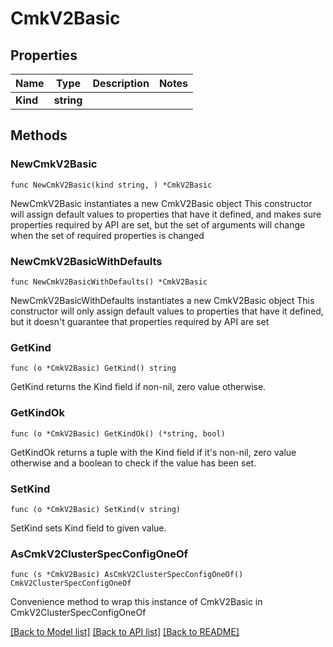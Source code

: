 # CmkV2Basic

## Properties

Name | Type | Description | Notes
------------ | ------------- | ------------- | -------------
**Kind** | **string** |  | 

## Methods

### NewCmkV2Basic

`func NewCmkV2Basic(kind string, ) *CmkV2Basic`

NewCmkV2Basic instantiates a new CmkV2Basic object
This constructor will assign default values to properties that have it defined,
and makes sure properties required by API are set, but the set of arguments
will change when the set of required properties is changed

### NewCmkV2BasicWithDefaults

`func NewCmkV2BasicWithDefaults() *CmkV2Basic`

NewCmkV2BasicWithDefaults instantiates a new CmkV2Basic object
This constructor will only assign default values to properties that have it defined,
but it doesn't guarantee that properties required by API are set

### GetKind

`func (o *CmkV2Basic) GetKind() string`

GetKind returns the Kind field if non-nil, zero value otherwise.

### GetKindOk

`func (o *CmkV2Basic) GetKindOk() (*string, bool)`

GetKindOk returns a tuple with the Kind field if it's non-nil, zero value otherwise
and a boolean to check if the value has been set.

### SetKind

`func (o *CmkV2Basic) SetKind(v string)`

SetKind sets Kind field to given value.



### AsCmkV2ClusterSpecConfigOneOf

`func (s *CmkV2Basic) AsCmkV2ClusterSpecConfigOneOf() CmkV2ClusterSpecConfigOneOf`

Convenience method to wrap this instance of CmkV2Basic in CmkV2ClusterSpecConfigOneOf

[[Back to Model list]](../README.md#documentation-for-models) [[Back to API list]](../README.md#documentation-for-api-endpoints) [[Back to README]](../README.md)


